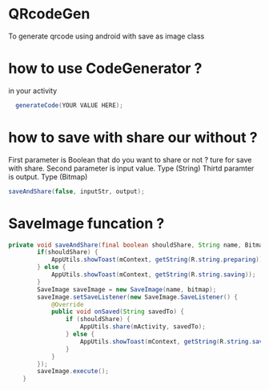 # QRcodeGen
To generate qrcode using android with save as image class


# how to use CodeGenerator ?
in your activity 

```java
  generateCode(YOUR VALUE HERE);
```

# how to save with share our without ? 

First parameter is Boolean that do you want to share or not ? ture for save with share.
Second parameter is input value. Type (String)
Thirtd paramter is output. Type (Bitmap)
```java
saveAndShare(false, inputStr, output);
```

# SaveImage funcation ?

```java
private void saveAndShare(final boolean shouldShare, String name, Bitmap bitmap) {
        if(shouldShare) {
            AppUtils.showToast(mContext, getString(R.string.preparing));
        } else {
            AppUtils.showToast(mContext, getString(R.string.saving));
        }
        SaveImage saveImage = new SaveImage(name, bitmap);
        saveImage.setSaveListener(new SaveImage.SaveListener() {
            @Override
            public void onSaved(String savedTo) {
                if (shouldShare) {
                    AppUtils.share(mActivity, savedTo);
                } else {
                    AppUtils.showToast(mContext, getString(R.string.saved_to) +"'"+ Constants.SAVE_TO +"' "+getString(R.string.directory_in));
                }
            }
        });
        saveImage.execute();
    }
```
